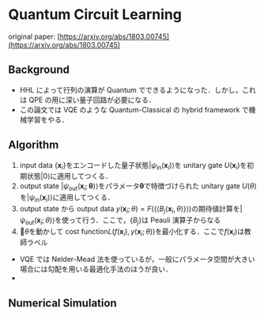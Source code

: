 # Quantum Circuit Learning

original paper: [https://arxiv.org/abs/1803.00745](https://arxiv.org/abs/1803.00745)

## Background

- HHL によって行列の演算が Quantum でできるようになった．しかし，これは QPE の用に深い量子回路が必要になる．
- この論文では VQE のような Quantum-Classical の hybrid framework で機械学習をやる．

## Algorithm

1. input data $\left\{\bm{x}_i\right\}$をエンコードした量子状態$\left|\psi_\mathrm{in}\left(\bm{x}_i\right)\right>$を unitary gate $U\left(\bm{x}_i\right)$を初期状態$\left|0\right>$に適用してつくる．
2. output state $\left|\psi_\mathrm{out}\left(\bm{x}_i;\bm{\theta}\right)\right>$をパラメータ$\bm{\theta}$で特徴づけられた unitary gate $U\left(\theta\right)$を$\left|\psi_\mathrm{in}\left(\bm{x}_i\right)\right>$に適用してつくる．
3. output state から output data $y\left(\bm{x}_i;\theta\right)=F\left(\left\{\left<B_j\left(\bm{x}_i,\theta\right)\right\}\right>\right)$の期待値計算を$\left|\psi_\mathrm{out}\left(\bm{x}_i;\theta\right)\right>$を使って行う．ここで，$\left\{B_j\right\}$は Peauli 演算子からなる
4. $\theta$を動かして cost function$L\left(f\left(\bm{x}_i\right), y\left(\bm{x}_i;\theta\right)\right)$を最小化する．ここで$f\left(\bm{x}_i\right)$は教師ラベル

- VQE では Nelder-Mead 法を使っているが，一般にパラメータ空間が大きい場合には勾配を用いる最適化手法のほうが良い．
-

## Numerical Simulation

